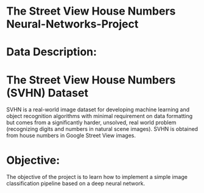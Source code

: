 # The Street View House Numbers Neural-Networks-Project
# Data Description: 
# The Street View House Numbers (SVHN) Dataset 
SVHN is a real-world image dataset for developing machine learning and object
recognition algorithms with minimal requirement on data formatting but comes 
from a significantly harder, unsolved, real world problem (recognizing digits and 
numbers in natural scene images). SVHN is obtained from house numbers in 
Google Street View images.

# Objective: 
The objective of the project is to learn how to implement a simple image 
classification pipeline based on a deep neural network.
